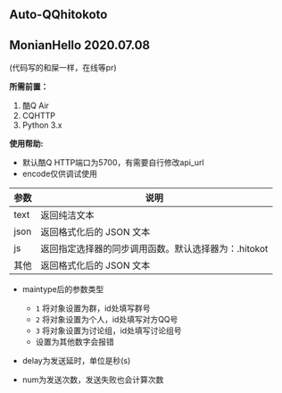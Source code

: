 Auto-QQhitokoto
--------------
 MonianHello
 2020.07.08
--------------
(代码写的和屎一样，在线等pr)

**所需前置：** 
 1. 酷Q Air 
 2. CQHTTP
 3. Python 3.x

**使用帮助:**

- 默认酷Q HTTP端口为5700，有需要自行修改api_url
- encode仅供调试使用

| 参数 | 说明 | 
| -----| ---- |
| text | 返回纯洁文本 | 
| json | 返回格式化后的 JSON 文本 | 
| js |返回指定选择器的同步调用函数。默认选择器为：.hitokot|
| 其他 |返回格式化后的 JSON 文本 |

- maintype后的参数类型
   + `1` 将对象设置为群，id处填写群号
   + `2` 将对象设置为个人，id处填写对方QQ号
   + `3` 将对象设置为讨论组，id处填写讨论组号
   + 设置为其他数字会报错

- delay为发送延时，单位是秒(s)

- num为发送次数，发送失败也会计算次数

